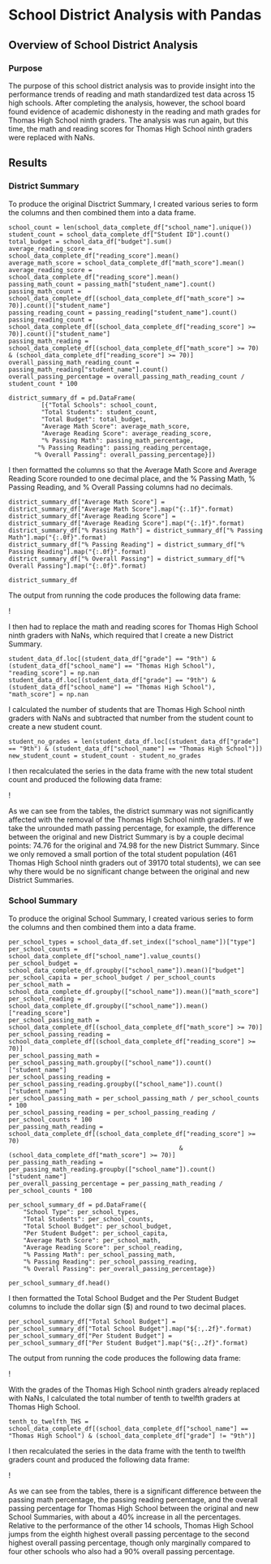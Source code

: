 # School District Analysis with Pandas

## Overview of School District Analysis

### Purpose
The purpose of this school district analysis was to provide insight into the performance trends of reading and math standardized test data across 15 high schools. After completing the analysis, however, the school board found evidence of academic dishonesty in the reading and math grades for Thomas High School ninth graders. The analysis was run again, but this time, the math and reading scores for Thomas High School ninth graders were replaced with NaNs.

## Results

### District Summary
To produce the original Disctrict Summary, I created various series to form the columns and then combined them into a data frame.
 
 ```
school_count = len(school_data_complete_df["school_name"].unique())
student_count = school_data_complete_df["Student ID"].count()
total_budget = school_data_df["budget"].sum()
average_reading_score = school_data_complete_df["reading_score"].mean()
average_math_score = school_data_complete_df["math_score"].mean()
average_reading_score = school_data_complete_df["reading_score"].mean()
passing_math_count = passing_math["student_name"].count()
passing_math_count = school_data_complete_df[(school_data_complete_df["math_score"] >= 70)].count()["student_name"]
passing_reading_count = passing_reading["student_name"].count()
passing_reading_count = school_data_complete_df[(school_data_complete_df["reading_score"] >= 70)].count()["student_name"]
passing_math_reading = school_data_complete_df[(school_data_complete_df["math_score"] >= 70) & (school_data_complete_df["reading_score"] >= 70)]
overall_passing_math_reading_count = passing_math_reading["student_name"].count()
overall_passing_percentage = overall_passing_math_reading_count / student_count * 100

district_summary_df = pd.DataFrame(
          [{"Total Schools": school_count,
          "Total Students": student_count,
          "Total Budget": total_budget,
          "Average Math Score": average_math_score,
          "Average Reading Score": average_reading_score,
          "% Passing Math": passing_math_percentage,
         "% Passing Reading": passing_reading_percentage,
        "% Overall Passing": overall_passing_percentage}])
```

I then formatted the columns so that the Average Math Score and Average Reading Score rounded to one decimal place, and the % Passing Math, % Passing Reading, and % Overall Passing columns had no decimals.

```
district_summary_df["Average Math Score"] = district_summary_df["Average Math Score"].map("{:.1f}".format)
district_summary_df["Average Reading Score"] = district_summary_df["Average Reading Score"].map("{:.1f}".format)
district_summary_df["% Passing Math"] = district_summary_df["% Passing Math"].map("{:.0f}".format)
district_summary_df["% Passing Reading"] = district_summary_df["% Passing Reading"].map("{:.0f}".format)
district_summary_df["% Overall Passing"] = district_summary_df["% Overall Passing"].map("{:.0f}".format)

district_summary_df
```

The output from running the code produces the following data frame:

!

I then had to replace the math and reading scores for Thomas High School ninth graders with NaNs, which required that I create a new District Summary.

```
student_data_df.loc[(student_data_df["grade"] == "9th") & (student_data_df["school_name"] == "Thomas High School"), "reading_score"] = np.nan
student_data_df.loc[(student_data_df["grade"] == "9th") & (student_data_df["school_name"] == "Thomas High School"), "math_score"] = np.nan
```

I calculated the number of students that are Thomas High School ninth graders with NaNs and subtracted that number from the student count to create a new student count.

```
student_no_grades = len(student_data_df.loc[(student_data_df["grade"] == "9th") & (student_data_df["school_name"] == "Thomas High School")])
new_student_count = student_count - student_no_grades
```

I then recalculated the series in the data frame with the new total student count and produced the following data frame:

!

As we can see from the tables, the district summary was not significantly affected with the removal of the Thomas High School ninth graders. If we take the unrounded math passing percentage, for example, the difference between the original and new District Summary is by a couple decimal points: 74.76 for the original and 74.98 for the new District Summary. Since we only removed a small portion of the total student population (461 Thomas High School ninth graders out of 39170 total students), we can see why there would be no significant change between the original and new District Summaries.

### School Summary
To produce the original School Summary, I created various series to form the columns and then combined them into a data frame.

```
per_school_types = school_data_df.set_index(["school_name"])["type"]
per_school_counts = school_data_complete_df["school_name"].value_counts()
per_school_budget = school_data_complete_df.groupby(["school_name"]).mean()["budget"]
per_school_capita = per_school_budget / per_school_counts
per_school_math = school_data_complete_df.groupby(["school_name"]).mean()["math_score"]
per_school_reading = school_data_complete_df.groupby(["school_name"]).mean()["reading_score"]
per_school_passing_math = school_data_complete_df[(school_data_complete_df["math_score"] >= 70)]
per_school_passing_reading = school_data_complete_df[(school_data_complete_df["reading_score"] >= 70)]
per_school_passing_math = per_school_passing_math.groupby(["school_name"]).count()["student_name"]
per_school_passing_reading = per_school_passing_reading.groupby(["school_name"]).count()["student_name"]
per_school_passing_math = per_school_passing_math / per_school_counts * 100
per_school_passing_reading = per_school_passing_reading / per_school_counts * 100
per_passing_math_reading = school_data_complete_df[(school_data_complete_df["reading_score"] >= 70)
                                               & (school_data_complete_df["math_score"] >= 70)]
per_passing_math_reading = per_passing_math_reading.groupby(["school_name"]).count()["student_name"]
per_overall_passing_percentage = per_passing_math_reading / per_school_counts * 100

per_school_summary_df = pd.DataFrame({
    "School Type": per_school_types,
    "Total Students": per_school_counts,
    "Total School Budget": per_school_budget,
    "Per Student Budget": per_school_capita,
    "Average Math Score": per_school_math,
    "Average Reading Score": per_school_reading,
    "% Passing Math": per_school_passing_math,
    "% Passing Reading": per_school_passing_reading,
    "% Overall Passing": per_overall_passing_percentage})

per_school_summary_df.head()
```

I then formatted the Total School Budget and the Per Student Budget columns to include the dollar sign ($) and round to two decimal places.

```
per_school_summary_df["Total School Budget"] = per_school_summary_df["Total School Budget"].map("${:,.2f}".format)
per_school_summary_df["Per Student Budget"] = per_school_summary_df["Per Student Budget"].map("${:,.2f}".format)
```

The output from running the code produces the following data frame:

!

With the grades of the Thomas High School ninth graders already replaced with NaNs, I calculated the total number of tenth to twelfth graders at Thomas High School.

```
tenth_to_twelfth_THS = school_data_complete_df[(school_data_complete_df["school_name"] == "Thomas High School") & (school_data_complete_df["grade"] != "9th")]
```

I then recalculated the series in the data frame with the tenth to twelfth graders count and produced the following data frame:

!

As we can see from the tables, there is a significant difference between the passing math percentage, the passing reading percentage, and the overall passing percentage for Thomas High School between the original and new School Summaries, with about a 40% increase in all the percentages. Relative to the performance of the other 14 schools, Thomas High School jumps from the eighth highest overall passing percentage to the second highest overall passing percentage, though only marginally compared to four other schools who also had a 90% overall passing percentage.
